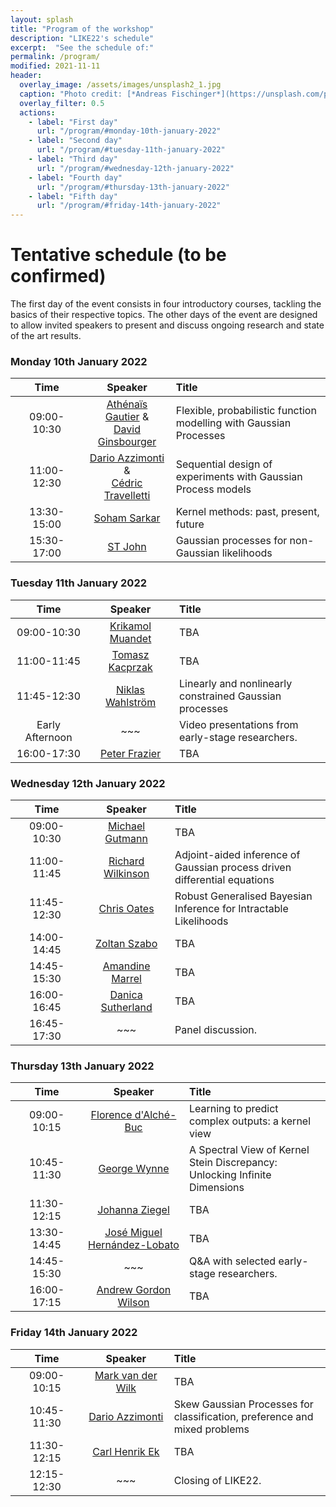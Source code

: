 ```yaml
---
layout: splash
title: "Program of the workshop"
description: "LIKE22's schedule"
excerpt:  "See the schedule of:"
permalink: /program/
modified: 2021-11-11
header:
  overlay_image: /assets/images/unsplash2_1.jpg
  caption: "Photo credit: [*Andreas Fischinger*](https://unsplash.com/photos/xosBoKRT0qE)"
  overlay_filter: 0.5
  actions:
    - label: "First day"
      url: "/program/#monday-10th-january-2022"
    - label: "Second day"
      url: "/program/#tuesday-11th-january-2022"
    - label: "Third day"
      url: "/program/#wednesday-12th-january-2022"
    - label: "Fourth day"
      url: "/program/#thursday-13th-january-2022"
    - label: "Fifth day"
      url: "/program/#friday-14th-january-2022"
---
```


# Tentative schedule (to be confirmed)

The first day of the event consists in four introductory courses, tackling the basics of their respective topics. The other days of the event are designed to allow invited speakers to present and discuss ongoing research and state of the art results.  


### Monday 10th January 2022

| &nbsp;&nbsp;&nbsp;&nbsp;&nbsp;&nbsp;&nbsp;Time&nbsp;&nbsp;&nbsp;&nbsp;&nbsp;&nbsp;&nbsp; | &nbsp;&nbsp;&nbsp;&nbsp;&nbsp;&nbsp;Speaker&nbsp;&nbsp;&nbsp;&nbsp;&nbsp;&nbsp; | Title |  
|:-----------:|:-------------:|:-------------------|  
| 09:00-10:30 | [Athénaïs Gautier](https://athenaisgautier.github.io/) &<br />[David Ginsbourger](http://www.ginsbourger.ch/) | Flexible, probabilistic function modelling with Gaussian Processes |  
| 11:00-12:30 | [Dario Azzimonti](https://sites.google.com/view/darioazzimonti/home) &<br />[Cédric Travelletti](https://scholar.google.com/citations?user=zvkbeqYAAAAJ) | Sequential design of experiments with Gaussian Process models |   
| 13:30-15:00 | [Soham Sarkar](https://sites.google.com/view/sohamsarkar) | Kernel methods: past, present, future|  
| 15:30-17:00 | [ST John](http://www.infinitecuriosity.org/about/) | Gaussian processes for non-Gaussian likelihoods |  


### Tuesday 11th January 2022
  
| &nbsp;&nbsp;&nbsp;&nbsp;&nbsp;&nbsp;&nbsp;Time&nbsp;&nbsp;&nbsp;&nbsp;&nbsp;&nbsp;&nbsp; | &nbsp;&nbsp;&nbsp;&nbsp;&nbsp;&nbsp;Speaker&nbsp;&nbsp;&nbsp;&nbsp;&nbsp;&nbsp; | Title |  
|:-----------:|:-------------:|:-------------------|  
| 09:00-10:30 | [Krikamol Muandet](http://www.krikamol.org/) | TBA |  
| 11:00-11:45 | [Tomasz Kacprzak](http://tomaszkacprzak.github.io/) | TBA |   
| 11:45-12:30 | [Niklas Wahlström](https://katalog.uu.se/profile/?id=N16-250) | Linearly and nonlinearly constrained Gaussian processes |  
| Early Afternoon | ~~~ | Video presentations from early-stage researchers. | 
| 16:00-17:30 | [Peter Frazier](https://people.orie.cornell.edu/pfrazier/) | TBA |  


### Wednesday 12th January 2022 

| &nbsp;&nbsp;&nbsp;&nbsp;&nbsp;&nbsp;&nbsp;Time&nbsp;&nbsp;&nbsp;&nbsp;&nbsp;&nbsp;&nbsp; | &nbsp;&nbsp;&nbsp;&nbsp;&nbsp;&nbsp;Speaker&nbsp;&nbsp;&nbsp;&nbsp;&nbsp;&nbsp; | Title |  
|:-----------:|:-------------:|:-------------------|  
| 09:00-10:30 | [Michael Gutmann](https://michaelgutmann.github.io/) | TBA |  
| 11:00-11:45 | [Richard Wilkinson](https://rich-d-wilkinson.github.io/) | Adjoint-aided inference of Gaussian process driven differential equations |   
| 11:45-12:30 | [Chris Oates](http://oates.work/) | Robust Generalised Bayesian Inference for Intractable Likelihoods |  
| 14:00-14:45 | [Zoltan Szabo](https://zoltansz.github.io/) | TBA |
| 14:45-15:30 | [Amandine Marrel](https://scholar.google.com/citations?user=fYND7JQAAAAJ&hl=en)  | TBA | 
| 16:00-16:45 | [Danica Sutherland](https://djsutherland.ml/) | TBA |  
| 16:45-17:30 | ~~~ | Panel discussion. |  

### Thursday 13th January 2022  

| &nbsp;&nbsp;&nbsp;&nbsp;&nbsp;&nbsp;&nbsp;Time&nbsp;&nbsp;&nbsp;&nbsp;&nbsp;&nbsp;&nbsp; | &nbsp;&nbsp;&nbsp;&nbsp;&nbsp;&nbsp;Speaker&nbsp;&nbsp;&nbsp;&nbsp;&nbsp;&nbsp;  | Title |  
|:-----------:|:-------------:|:-------------------|  
| 09:00-10:15 | [Florence d'Alché-Buc](https://perso.telecom-paristech.fr/fdalche/) | Learning to predict complex outputs: a kernel view |  
| 10:45-11:30 | [George Wynne](https://georgewynne.github.io/) | A Spectral View of Kernel Stein Discrepancy: Unlocking Infinite Dimensions |   
| 11:30-12:15 | [Johanna Ziegel](https://www.imsv.unibe.ch/about_us/staff/prof_dr_ziegel_johanna_f/index_eng.html) | TBA |  
| 13:30-14:45 | [José Miguel Hernández-Lobato](https://jmhl.org/) | TBA |
| 14:45-15:30 | ~~~ | Q&A with selected early-stage researchers. | 
| 16:00-17:15 | [Andrew Gordon Wilson](https://cims.nyu.edu/~andrewgw/) | TBA |  


### Friday 14th January 2022  

| &nbsp;&nbsp;&nbsp;&nbsp;&nbsp;&nbsp;&nbsp;Time&nbsp;&nbsp;&nbsp;&nbsp;&nbsp;&nbsp;&nbsp; | &nbsp;&nbsp;&nbsp;&nbsp;&nbsp;&nbsp;Speaker&nbsp;&nbsp;&nbsp;&nbsp;&nbsp;&nbsp; | Title |  
|:-----------:|:-------------:|:-------------------|  
| 09:00-10:15 | [Mark van der Wilk](https://mvdw.uk/) | TBA |  
| 10:45-11:30 | [Dario Azzimonti](https://sites.google.com/view/darioazzimonti/home) | Skew Gaussian Processes for classification, preference and mixed problems |   
| 11:30-12:15 | [Carl Henrik Ek](http://carlhenrik.com/) | TBA |  
| 12:15-12:30 | ~~~ | Closing of LIKE22. |  

